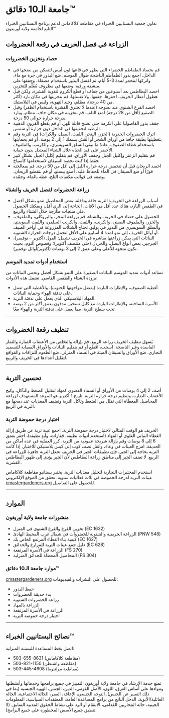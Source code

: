 # جامعة الـ10 دقائق™  
تعاون جمعية البستانيين الخبراء في مقاطعة كلاكاماس لدعم برنامج البستانيين الخبراء التابع لجامعة ولاية أوريغون™  

## الزراعة في فصل الخريف في رقعة الخضروات  

### حصاد وتخزين الخضروات  
- قم بحصاد الطماطم الخضراء التي يظهر في قاعها لون أبيض لتتمكن من نضجها في الداخل. اجمع بذور الطماطم الناضجة طوال الموسم. ضع البذور في جرة مع ماء، واتركها لتتخمر لمدة 3-5 أيام، ثم اغسل البذور باستخدام مصفاة، وجففها على منشفة ورقية، وضعها في مظروف مُعَلَّم للتخزين.  
- احصد البطاطس بعد أسبوعين من جفاف أو قطع الكروم لتقوية القشرة، ولكن قبل هطول أمطار الخريف. احفرها، جففها، ولا تغسلها. قم بتخزينها في مكان بارد (أكثر من 40 درجة)، مظلم، وجيد التهوية، وليس في البلاستيك.  
- احصد القرع الشتوي عند نضوجه (عندما لا تخترق القشرة باستخدام الظفر) وقبل الصقيع (أقل من 28 درجة) لمنع التلف. قم بتخزينه في مكان جاف، مظلم، وبارد بدرجة حرارة حوالي 50 درجة.  
- جفف بذور الفاصوليا على الكرمة حتى تصبح قابلة للهز، أو قم بقطع القرون الذهبية الرطبة لتجفيفها في الداخل دون حرارة أو شمس.  
- اترك الخضروات الجذرية (الجزر، البنجر، اللفت، البصل، والكراث) في التربة وقم بتغطيتها بطبقة جافة من أوراق الشجر أو القش بسمك 1 إلى 2 بوصة، أو قم بحمايتها باستخدام غطاء الصفوف. عادةً ما تبقى السلق السويسري، والكرنب، والملفوف الأخضر على قيد الحياة خلال الشتاء المعتدل بدون حماية.  
- قم بتقليم الزعتر وإكليل الجبل وجفف الأوراق. قم بتقليم إكليل الجبل بشكل كبير فقط إذا كنت تحصد السيقان لاستخدامها كأسياخ.  
- احصد الريحان قبل أن تنخفض درجة حرارة الليل إلى أقل من 50 درجة. قم بمعالجته فورًا أو ضع السيقان في الماء للحفاظ عليه. اصنع بيستو، أو قم بتقطيع الريحان، وضعه في قوالب مكعبات الثلج، غطه بالماء، وجمّده.  

### زراعة الخضروات لفصل الخريف والشتاء  
- أسباب الزراعة في الخريف: التربة جافة ودافئة، بعض المحاصيل تنمو بشكل أفضل في الطقس البارد، هناك عدد أقل من الآفات، الحاجة إلى الري أقل، ويمكنك الحصول على منتجات طازجة خلال الشتاء والربيع.  
- للحصول على حصاد في الخريف والشتاء، قم بزراعة البنجر، والبروكلي، والملفوف، والجزر، والملفوف الصيني، والكرنب، واللفت، والكرنب السلقي، واللفت السويدي، والسلق السويسري من البذور في يوليو. تحتاج الشتلات المزروعة في أواخر الصيف أو أوائل الخريف إلى نمو لمدة 4 أسابيع على الأقل لتحمل درجات الحرارة الشتوية.  
- النباتات التي يمكن زراعتها مباشرة في الخريف تشمل: الفول (أكتوبر – نوفمبر)، الجرجير، بعض أنواع البصل، والخردل (حتى منتصف أكتوبر)؛ وفصوص الثوم، بحيث تكون متجهة للأعلى وعلى عمق 2 إلى 3 بوصات (أكتوبر/أوائل نوفمبر).  

### استخدام أدوات تمديد الموسم  
تساعد أدوات تمديد الموسم النباتات الصغيرة على النمو بشكل أفضل وتحمي النباتات من برودة الشتاء والطقس القاسي. تشمل هذه الأدوات:  
- أغطية الصفوف، والإطارات الباردة (يفضل مواجهتها للجنوب)، والأغطية التي تعمل على تدفئة الهواء وحماية النباتات.  
- المهاد البلاستيكي الذي يعمل على تدفئة التربة.  
- الأسرة الساخنة، والإطارات الباردة مع كابل تسخين مدفون بعمق أكثر من 2 بوصة تحت سطح التربة، مما يعمل على تدفئة التربة والهواء معًا.  

---

## تنظيف رقعة الخضروات  
يُسهل تنظيف الخريف زراعة الربيع. قم بإزالة والتخلص من الأعشاب الضارة والثمار الفاسدة وغير الناضجة. اسحب، اقطع أو قم بتقليم النباتات والأوراق المصابة للتسميد التجاري. ضع الأوراق والسيقان الميتة في السماد المنزلي. ضع الطعوم للبزاقات والقواقع لتقليل أعدادها في الخريف والربيع.  

---

## تحسين التربة  
أضف 2 إلى 4 بوصات من الأوراق أو السماد العضوي كمهاد لتقليل الضغط والتآكل، وكبح الأعشاب الضارة، وتنظيم درجة حرارة التربة. تاريخ 1 أكتوبر هو الموعد المستهدف لزراعة المحاصيل المغطاة التي تقلل من الضغط وتآكل التربة وتضيف المغذيات عند دمجها مع التربة في الربيع.  

### اختبار درجة حموضة التربة  
الخريف هو الوقت المثالي لاختبار درجة حموضة التربة. اجمع عينة تربة عن طريق إزالة الغطاء النباتي العلوي أو المهاد (استخدم أدوات نظيفة، قفازات، وأيدٍ نظيفة)، احفر بعمق 6 إلى 8 بوصات وقم بإزالة شريحة عمودية من التربة. كرر العملية في عدة أماكن من الحديقة. امزج العينات في وعاء، وانقل نصف كوب إلى كيس بلاستيكي للاختبار. إذا كانت التربة بحاجة إلى الجير، فإن تطبيقات الجير في الخريف تجعل التربة جاهزة للزراعة في الربيع. لا تضف الجير إلى مناطق زراعة البطاطس لأن الجير يؤدي إلى ظهور البطاطس القشرية.  

استخدم المختبرات التجارية لتحليل مغذيات التربة. يختبر بستانيو مقاطعة كلاكاماس عينات التربة لدرجة الحموضة في ثلاث فعاليات سنوية. تحقق من الموقع الإلكتروني [cmastergardeners.org](http://www.cmastergardeners.org) للحصول على التفاصيل.  

---

## الموارد  
### منشورات جامعة ولاية أوريغون  
- تخزين القرع والقرع الشتوي في المنزل (EC 1632)  
- الزراعة الخريفية والشتوية للخضروات في شمال غرب المحيط الهادئ (PNW 548)  
- كيفية بناء الغطاء المرتفع الخاص بك (EC 1627)  
- دليل جمع عينات التربة للمزارع والحدائق (EC 628)  
- الزراعة في الأسرة المرتفعة (FS 270)  
- المحاصيل المغطاة للحدائق المنزلية (FS 304)  

### موارد جامعة الـ10 دقائق™  
[cmastergardeners.org](http://www.cmastergardeners.org) للحصول على النشرات والفيديوهات:  
- حفظ البذور  
- بدء حديقة الخضروات  
- زراعة الخضروات الشتوية  
- الزراعة بالمهاد  
- الزراعة في الأسرة المرتفعة  
- اختبار درجة حموضة التربة  

---

## نصائح البستانيين الخبراء™  
اتصل بخط المساعدة للبستنة المنزلية:  
- 503-655-8631 (مقاطعة كلاكاماس)  
- 503-821-1150 (مقاطعة واشنطن)  
- 503-445-4608 (مقاطعة مولتنوما)  

---

تمنع خدمة الإرشاد في جامعة ولاية أوريغون التمييز في جميع برامجها وخدماتها وأنشطتها وموادها على أساس العرق، اللون، الأصل القومي، الدين، الجنس، الهوية الجنسية (بما في ذلك التعبير عن الجنس)، التوجه الجنسي، الإعاقة، العمر، الحالة الاجتماعية، الحالة العائلية/الأبوية، الدخل الناتج من برامج المساعدة العامة، المعتقدات السياسية، المعلومات الجينية، حالة المحاربين القدامى، الانتقام أو الرد على نشاط الحقوق المدنية السابق. (لا تنطبق جميع الأسس المحظورة على جميع البرامج).